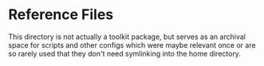 Reference Files
===============

This directory is not actually a toolkit package, but serves as an archival
space for scripts and other configs which were maybe relevant once or are so
rarely used that they don't need symlinking into the home directory.
